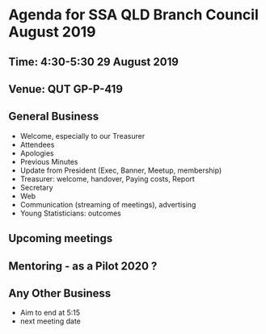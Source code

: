 # Agenda for SSA QLD Branch Council August 2019

## Time: 4:30-5:30 29 August 2019

## Venue: QUT GP-P-419 

## General Business

- Welcome, especially to our Treasurer
- Attendees
- Apologies
- Previous Minutes
- Update from President (Exec, Banner, Meetup, membership)
- Treasurer: welcome, handover,  Paying costs,  Report
- Secretary
- Web
- Communication (streaming of meetings), advertising
- Young Statisticians: outcomes

## Upcoming meetings

## Mentoring - as a Pilot 2020 ?

## Any Other Business

- Aim to end at 5:15
- next meeting date
